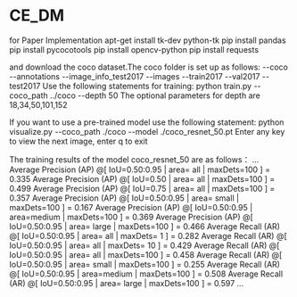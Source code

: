 # CE_DM
for  Paper Implementation
apt-get install tk-dev python-tk
pip install pandas
pip install pycocotools
pip install opencv-python
pip install requests

and download the coco dataset.The coco folder is set up as follows:
--coco
	--annotations
	--image_info_test2017
 	--images
		--train2017
		--val2017
	--test2017
Use the following statements for training:
python train.py --coco_path ../coco --depth 50
The optional parameters for depth are 18,34,50,101,152

If you want to use a pre-trained model use the following statement:
python visualize.py --coco_path ./coco --model ./coco_resnet_50.pt
Enter any key to view the next image, enter q to exit

The training results of the model coco_resnet_50 are as follows：
...
 Average Precision  (AP) @[ IoU=0.50:0.95 | area=   all | maxDets=100 ] = 0.335
 Average Precision  (AP) @[ IoU=0.50      | area=   all | maxDets=100 ] = 0.499
 Average Precision  (AP) @[ IoU=0.75      | area=   all | maxDets=100 ] = 0.357
 Average Precision  (AP) @[ IoU=0.50:0.95 | area= small | maxDets=100 ] = 0.167
 Average Precision  (AP) @[ IoU=0.50:0.95 | area=medium | maxDets=100 ] = 0.369
 Average Precision  (AP) @[ IoU=0.50:0.95 | area= large | maxDets=100 ] = 0.466
 Average Recall     (AR) @[ IoU=0.50:0.95 | area=   all | maxDets=  1 ] = 0.282
 Average Recall     (AR) @[ IoU=0.50:0.95 | area=   all | maxDets= 10 ] = 0.429
 Average Recall     (AR) @[ IoU=0.50:0.95 | area=   all | maxDets=100 ] = 0.458
 Average Recall     (AR) @[ IoU=0.50:0.95 | area= small | maxDets=100 ] = 0.255
 Average Recall     (AR) @[ IoU=0.50:0.95 | area=medium | maxDets=100 ] = 0.508
 Average Recall     (AR) @[ IoU=0.50:0.95 | area= large | maxDets=100 ] = 0.597
...
